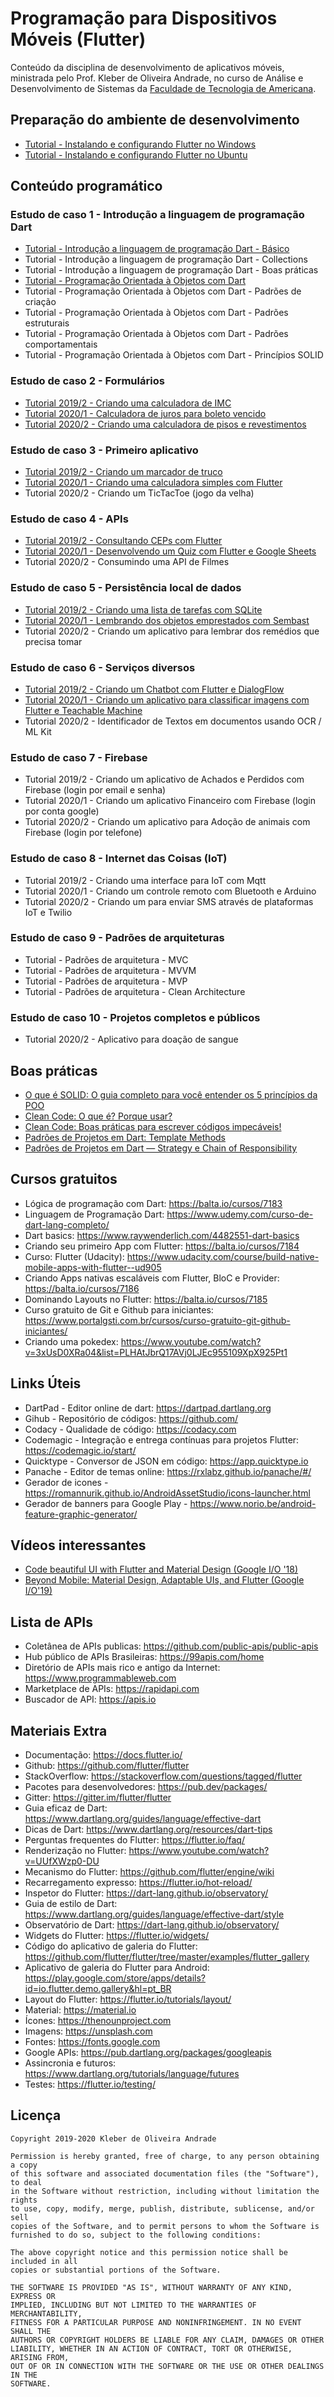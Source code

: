# Programação para Dispositivos Móveis (Flutter)

Conteúdo da disciplina de desenvolvimento de aplicativos móveis, ministrada pelo Prof. Kleber de Oliveira Andrade, no curso de Análise e Desenvolvimento de Sistemas da [Faculdade de Tecnologia de Americana](http://www.fatec.edu.br/).

## Preparação do ambiente de desenvolvimento

*   [Tutorial - Instalando e configurando Flutter no Windows](http://bit.ly/2Kw4Q5j)
*   [Tutorial - Instalando e configurando Flutter no Ubuntu](http://bit.ly/2mHg3rm)

## Conteúdo programático

### Estudo de caso 1 - Introdução a linguagem de programação Dart

*   [Tutorial - Introdução a linguagem de programação Dart - Básico](http://bit.ly/2KlP5iz)
*   Tutorial - Introdução a linguagem de programação Dart - Collections
*   Tutorial - Introdução a linguagem de programação Dart - Boas práticas
*   [Tutorial - Programação Orientada à Objetos com Dart](http://bit.ly/31n2ufY)
*   Tutorial - Programação Orientada à Objetos com Dart - Padrões de criação
*   Tutorial - Programação Orientada à Objetos com Dart - Padrões estruturais
*   Tutorial - Programação Orientada à Objetos com Dart - Padrões comportamentais
*   Tutorial - Programação Orientada à Objetos com Dart - Princípios SOLID

### Estudo de caso 2 - Formulários

*   [Tutorial 2019/2 - Criando uma calculadora de IMC](http://bit.ly/2Zry7Uh)
*   [Tutorial 2020/1 - Calculadora de juros para boleto vencido](https://medium.com/flutter-comunidade-br/desenvolvimento-de-uma-calculadora-de-juros-para-boletos-vencidos-44ab70fcf0cd)
*   [Tutorial 2020/2 - Criando uma calculadora de pisos e revestimentos](https://github.com/kleberandrade/floor-calculator-flutter)

### Estudo de caso 3 - Primeiro aplicativo

*   [Tutorial 2019/2 - Criando um marcador de truco](http://bit.ly/2MDO6ww)
*   [Tutorial 2020/1 - Criando uma calculadora simples com Flutter](https://medium.com/@kleberandrade/desenvolvimento-de-uma-calculadora-simples-com-flutter-56106baae51)
*   Tutorial 2020/2 - Criando um TicTacToe (jogo da velha)

### Estudo de caso 4 - APIs

*   [Tutorial 2019/2 - Consultando CEPs com Flutter](http://bit.ly/2kcGFQh)
*   [Tutorial 2020/1 - Desenvolvendo um Quiz com Flutter e Google Sheets](https://medium.com/@kleberandrade/desenvolvendo-um-quiz-com-flutter-e-google-sheets-414656cb89a2)
*   Tutorial 2020/2 - Consumindo uma API de Filmes

### Estudo de caso 5 - Persistência local de dados

*   [Tutorial 2019/2 - Criando uma lista de tarefas com SQLite](http://bit.ly/2jXXU7Q)
*   [Tutorial 2020/1 - Lembrando dos objetos emprestados com Sembast](https://github.com/kleberandrade/borrowed-stuff-flutter)
*   Tutorial 2020/2 - Criando um aplicativo para lembrar dos remédios que precisa tomar

### Estudo de caso 6 - Serviços diversos

*   [Tutorial 2019/2 - Criando um Chatbot com Flutter e DialogFlow](http://bit.ly/2mDfTBB)
*   [Tutorial 2020/1 - Criando um aplicativo para classificar imagens com Flutter e Teachable Machine](https://medium.com/@kleberandrade/criando-um-aplicativo-em-flutter-para-classificar-imagens-gato-e-cachorro-com-teachable-machine-be35c604c780)
*   Tutorial 2020/2 - Identificador de Textos em documentos usando OCR / ML Kit

### Estudo de caso 7 - Firebase

*   Tutorial 2019/2 - Criando um aplicativo de Achados e Perdidos com Firebase (login por email e senha)
*   Tutorial 2020/1 - Criando um aplicativo Financeiro com Firebase (login por conta google)
*   Tutorial 2020/2 - Criando um aplicativo para Adoção de animais com Firebase (login por telefone)

### Estudo de caso 8 - Internet das Coisas (IoT)

*   Tutorial 2019/2 - Criando uma interface para IoT com Mqtt
*   Tutorial 2020/1 - Criando um controle remoto com Bluetooth e Arduino
*   Tutorial 2020/2 - Criando um para enviar SMS através de plataformas IoT e Twilio

### Estudo de caso 9 - Padrões de arquiteturas

*   Tutorial - Padrões de arquitetura - MVC
*   Tutorial - Padrões de arquitetura - MVVM
*   Tutorial - Padrões de arquitetura - MVP
*   Tutorial - Padrões de arquitetura - Clean Architecture

### Estudo de caso 10 - Projetos completos e públicos

*   Tutorial 2020/2 - Aplicativo para doação de sangue

## Boas práticas

-   [O que é SOLID: O guia completo para você entender os 5 princípios da POO](https://medium.com/joaorobertopb/o-que-é-solid-o-guia-completo-para-você-entender-os-5-princípios-da-poo-2b937b3fc530)
-   [Clean Code: O que é? Porque usar?](https://medium.com/joaorobertopb/1-clean-code-o-que-é-porque-usar-1e4f9f4454c6)
-   [Clean Code: Boas práticas para escrever códigos impecáveis!](https://medium.com/joaorobertopb/2-clean-code-boas-práticas-para-escrever-códigos-impecáveis-361997b3c8b5)
-   [Padrões de Projetos em Dart: Template Methods](https://medium.com/flutterando/padrões-de-projetos-em-dart-template-methods-be6b23ceb6b4)
-   [Padrões de Projetos em Dart — Strategy e Chain of Responsibility](https://medium.com/flutterando/implementando-padrões-de-projetos-em-dart-parte-1-d604f6038460)

## Cursos gratuitos

-   Lógica de programação com Dart: https://balta.io/cursos/7183
-   Linguagem de Programação Dart: https://www.udemy.com/curso-de-dart-lang-completo/
-   Dart basics: https://www.raywenderlich.com/4482551-dart-basics
-   Criando seu primeiro App com Flutter: https://balta.io/cursos/7184
-   Curso: Flutter (Udacity): https://www.udacity.com/course/build-native-mobile-apps-with-flutter--ud905
-   Criando Apps nativas escaláveis com Flutter, BloC e Provider: https://balta.io/cursos/7186
-   Dominando Layouts no Flutter: https://balta.io/cursos/7185
-   Curso gratuito de Git e Github para iniciantes: https://www.portalgsti.com.br/cursos/curso-gratuito-git-github-iniciantes/
-   Criando uma pokedex: https://www.youtube.com/watch?v=3xUsD0XRa04&list=PLHAtJbrQ17AVj0LJEc955109XpX925Pt1

## Links Úteis

-   DartPad - Editor online de dart: https://dartpad.dartlang.org
-   Gihub - Repositório de códigos: https://github.com/
-   Codacy - Qualidade de código: https://codacy.com
-   Codemagic - Integração e entrega contínuas para projetos Flutter: https://codemagic.io/start/
-   Quicktype - Conversor de JSON em código: https://app.quicktype.io
-   Panache - Editor de temas online: https://rxlabz.github.io/panache/#/
-   Gerador de icones - https://romannurik.github.io/AndroidAssetStudio/icons-launcher.html
-   Gerador de banners para Google Play - https://www.norio.be/android-feature-graphic-generator/

## Vídeos interessantes

-   [Code beautiful UI with Flutter and Material Design (Google I/O '18)](https://www.youtube.com/watch?v=hA0hrpR-o8U)
-   [Beyond Mobile: Material Design, Adaptable UIs, and Flutter (Google I/O'19)](https://www.youtube.com/watch?v=YSULAJf6R6M)

## Lista de APIs
-   Coletânea de APIs publicas: https://github.com/public-apis/public-apis
-   Hub público de APIs Brasileiras: https://99apis.com/home
-   Diretório de APIs mais rico e antigo da Internet: https://www.programmableweb.com
-   Marketplace de APIs: https://rapidapi.com
-   Buscador de API: https://apis.io

## Materiais Extra

-   Documentação: https://docs.flutter.io/
-   Github: https://github.com/flutter/flutter
-   StackOverflow: https://stackoverflow.com/questions/tagged/flutter
-   Pacotes para desenvolvedores: https://pub.dev/packages/
-   Gitter: https://gitter.im/flutter/flutter
-   Guia eficaz de Dart: https://www.dartlang.org/guides/language/effective-dart
-   Dicas de Dart: https://www.dartlang.org/resources/dart-tips
-   Perguntas frequentes do Flutter: https://flutter.io/faq/
-   Renderização no Flutter: https://www.youtube.com/watch?v=UUfXWzp0-DU
-   Mecanismo do Flutter: https://github.com/flutter/engine/wiki
-   Recarregamento expresso: https://flutter.io/hot-reload/
-   Inspetor do Flutter: https://dart-lang.github.io/observatory/
-   Guia de estilo de Dart: https://www.dartlang.org/guides/language/effective-dart/style
-   Observatório de Dart: https://dart-lang.github.io/observatory/
-   Widgets do Flutter: https://flutter.io/widgets/
-   Código do aplicativo de galeria do Flutter: https://github.com/flutter/flutter/tree/master/examples/flutter_gallery
-   Aplicativo de galeria do Flutter para Android: https://play.google.com/store/apps/details?id=io.flutter.demo.gallery&hl=pt_BR
-   Layout do Flutter: https://flutter.io/tutorials/layout/
-   Material: https://material.io
-   Ícones: https://thenounproject.com
-   Imagens: https://unsplash.com
-   Fontes: https://fonts.google.com
-   Google APIs: https://pub.dartlang.org/packages/googleapis
-   Assincronia e futuros: https://www.dartlang.org/tutorials/language/futures
-   Testes: https://flutter.io/testing/

## Licença

    Copyright 2019-2020 Kleber de Oliveira Andrade
    
    Permission is hereby granted, free of charge, to any person obtaining a copy
    of this software and associated documentation files (the "Software"), to deal
    in the Software without restriction, including without limitation the rights
    to use, copy, modify, merge, publish, distribute, sublicense, and/or sell
    copies of the Software, and to permit persons to whom the Software is
    furnished to do so, subject to the following conditions:
    
    The above copyright notice and this permission notice shall be included in all
    copies or substantial portions of the Software.
    
    THE SOFTWARE IS PROVIDED "AS IS", WITHOUT WARRANTY OF ANY KIND, EXPRESS OR
    IMPLIED, INCLUDING BUT NOT LIMITED TO THE WARRANTIES OF MERCHANTABILITY,
    FITNESS FOR A PARTICULAR PURPOSE AND NONINFRINGEMENT. IN NO EVENT SHALL THE
    AUTHORS OR COPYRIGHT HOLDERS BE LIABLE FOR ANY CLAIM, DAMAGES OR OTHER
    LIABILITY, WHETHER IN AN ACTION OF CONTRACT, TORT OR OTHERWISE, ARISING FROM,
    OUT OF OR IN CONNECTION WITH THE SOFTWARE OR THE USE OR OTHER DEALINGS IN THE
    SOFTWARE.
